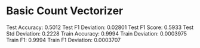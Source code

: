 # Basic Count Vectorizer

Test Accuracy: 0.5012
Test F1 Deviation: 0.02801
Test F1 Score: 0.5933
Test Std Deviation: 0.2228
Train Accuracy: 0.9994
Train Deviation: 0.0003975
Train F1: 0.9994
Train F1 Deviation: 0.0003707